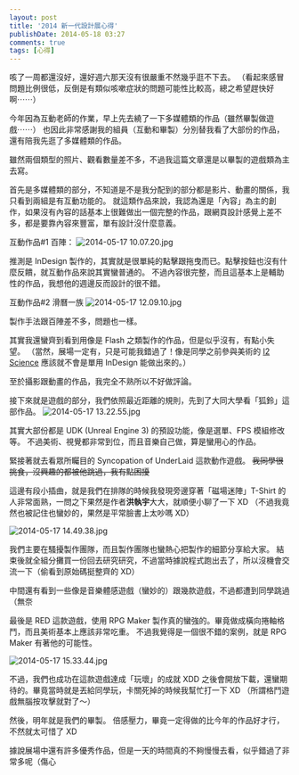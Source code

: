 ```yaml
---
layout: post
title: '2014 新一代設計展心得'
publishDate: 2014-05-18 03:27
comments: true
tags: [心得]
---
```

咳了一周都還沒好，還好週六那天沒有很嚴重不然幾乎逛不下去。
（看起來感冒問題比例很低，反倒是有類似咳嗽症狀的問題可能性比較高，總之希望趕快好啊⋯⋯）

今年因為互動老師的作業，早上先去繞了一下多媒體類的作品（雖然畢製做遊戲⋯⋯）
也因此非常感謝我的組員（互動和畢製）分別替我看了大部份的作品，還有陪我先逛了多媒體類的作品。

雖然兩個類型的照片、觀看數量差不多，不過我這篇文章還是以畢製的遊戲類為主去寫。

<!--more-->

首先是多媒體類的部分，不知道是不是我分配到的部分都是影片、動畫的關係，我只看到兩組是有互動功能的。
就這類作品來說，我認為還是「內容」為主的創作，如果沒有內容的話基本上很難做出一個完整的作品，跟網頁設計感覺上差不多，都是要靠內容來豐富，單有設計沒什麼意義。

互動作品#1 百陣：
![2014-05-17 10.07.20.jpg](https://user-image.logdown.io/user/52/blog/52/post/199461/WaagaoL7SnyqaiKAFVBS_2014-05-17%2010.07.20.jpg)

推測是 InDesign 製作的，其實就是很單純的點擊跟拖曳而已。點擊按鈕也沒有什麼反饋，就互動作品來說其實蠻普通的。
不過內容很完整，而且這基本上是輔助性的作品，我想他的週邊反而設計的很不錯。

互動作品#2 滑曆一族
![2014-05-17 12.09.10.jpg](https://user-image.logdown.io/user/52/blog/52/post/199461/JU4ELJ2aTKqaze9RQcdh_2014-05-17%2012.09.10.jpg)

製作手法跟百陣差不多，問題也一樣。

其實我還蠻齊到看到用像是 Flash 之類製作的作品，但是似乎沒有，有點小失望。
（當然，展場一定有，只是可能我錯過了！像是同學之前參與美術的 [I2 Science](https://www.facebook.com/I2Science) 應該就不會是單用 InDesign 能做出來的。）

至於攝影跟動畫的作品，我完全不熟所以不好做評論。

接下來就是遊戲的部分，我們依照最近距離的規則，先到了大同大學看「狐鈴」這部作品。
![2014-05-17 13.22.55.jpg](https://user-image.logdown.io/user/52/blog/52/post/199461/0S3bwGbmTDqnBz7lvIaw_2014-05-17%2013.22.55.jpg)

其實大部份都是 UDK (Unreal Engine 3) 的預設功能，像是選單、FPS 模組修改等。
不過美術、視覺都非常到位，而且音樂自己做，算是蠻用心的作品。

緊接著就去看眾所矚目的 Syncopation of UnderLaid 這款動作遊戲。
<del>我同學很挑食，沒興趣的都被他跳過，我有點困擾</del>

這邊有段小插曲，就是我們在排隊的時候我發現旁邊穿著「磁場迷陣」T-Shirt 的人非常面熟，一問之下果然是作者**洪執宇**大大，就順便小聊了一下 XD
（不過我竟然也被記住也蠻妙的，果然是平常臉書上太吵嗎 XD）

![2014-05-17 14.49.38.jpg](https://user-image.logdown.io/user/52/blog/52/post/199461/MsLxa2iERyu7qhGW0j2b_2014-05-17%2014.49.38.jpg)

我們主要在騷擾製作團隊，而且製作團隊也蠻熱心把製作的細節分享給大家。
結束後就全組分攤買一份回去研究研究，不過當時據說程式跑出去了，所以沒機會交流一下（偷看到原始碼挺整齊的 XD）

中間還有看到一些像是音樂體感遊戲（蠻妙的）跟幾款遊戲，不過都遭到同學跳過（無奈

最後是 RED 這款遊戲，使用 RPG Maker 製作真的蠻強的。畢竟做成橫向捲軸格鬥，而且美術基本上應該非常吃重。
不過我覺得是一個很不錯的案例，就是 RPG Maker 有著他的可能性。

![2014-05-17 15.33.44.jpg](https://user-image.logdown.io/user/52/blog/52/post/199461/lnUKndgSzuf9hnWe29yo_2014-05-17%2015.33.44.jpg)

不過，我們也成功在這款遊戲達成「玩壞」的成就 XDD
之後會開放下載，還蠻期待的。畢竟當時就是丟給同學玩，卡關死掉的時候我幫忙打一下 XD
（所謂格鬥遊戲無腦按攻擊就對了～）

然後，明年就是我們的畢製。
倍感壓力，畢竟一定得做的比今年的作品好才行，不然就太可惜了 XD

據說展場中還有許多優秀作品，但是一天的時間真的不夠慢慢去看，似乎錯過了非常多呢（傷心
